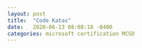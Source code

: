 ```yaml
---
layout: post
title:  "Code Katas"
date:   2020-06-13 08:08:18 -0400
categories: microsoft certification MCSD
---
```

